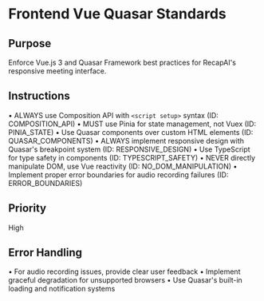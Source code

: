 # Frontend Vue Quasar Standards

## Purpose
Enforce Vue.js 3 and Quasar Framework best practices for RecapAI's responsive meeting interface.

## Instructions
• ALWAYS use Composition API with `<script setup>` syntax (ID: COMPOSITION_API)
• MUST use Pinia for state management, not Vuex (ID: PINIA_STATE)
• Use Quasar components over custom HTML elements (ID: QUASAR_COMPONENTS)
• ALWAYS implement responsive design with Quasar's breakpoint system (ID: RESPONSIVE_DESIGN)
• Use TypeScript for type safety in components (ID: TYPESCRIPT_SAFETY)
• NEVER directly manipulate DOM, use Vue reactivity (ID: NO_DOM_MANIPULATION)
• Implement proper error boundaries for audio recording failures (ID: ERROR_BOUNDARIES)

## Priority
High

## Error Handling
• For audio recording issues, provide clear user feedback
• Implement graceful degradation for unsupported browsers
• Use Quasar's built-in loading and notification systems
